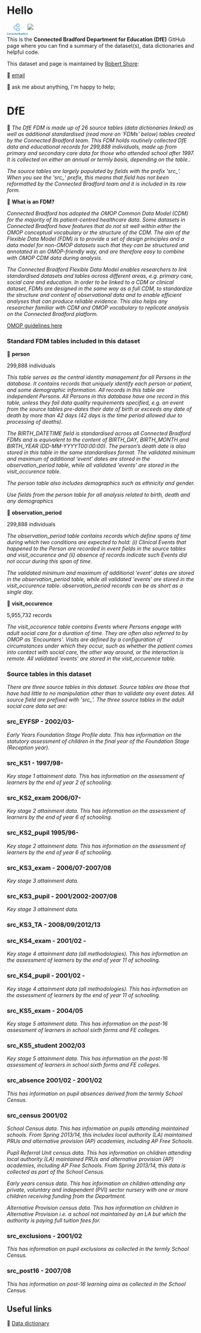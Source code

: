 # Hello
<a href="https://www.bradfordresearch.nhs.uk/our-research-teams/connected-bradford/">
  <img align="left" alt="ConnectedBradford" width="55px" src="https://github.com/ShoreRob1/Images/blob/main/CB%20logo%201.png?raw=true" />
</a>


![](https://visitor-badge.glitch.me/badge?page_id=ConnectedBradford.FDMDepartmentForEducation)

This is the **Connected Bradford Department for Education (DfE)** GitHub page where you can find a summary of the dataset(s), data dictionaries and helpful code.


This dataset and page is maintained by [Robert Shore](https://actearly.org.uk/team_member/rob-shore/): 


:e-mail: [email](mailto:robert.shore@bthft.nhs.uk)

:speech_balloon: ask me about anything, I'm happy to help;


# DfE

📌 *The DfE FDM is made up of 26 source tables (data dictionaries linked) as well as additional standardised (read more on 'FDMs' below) tables created by the Connected Bradford team. This FDM holds routinely collected DfE data and educational records for 299,888 individuals, made up from primary and secondary care data for those who attended school after 1997.* *It is collected on either an annual or termly basis, depending on the table.*. 

*The source tables are largely populated by fields with the prefix 'src_'. When you see the 'src_' prefix, this means that field has not been reformatted by the Connected Bradford team and it is included in its raw form.*

📁 **What is an FDM?**

*Connected Bradford has adopted the OMOP Common Data Model (CDM) for the majority of its patient-centred healthcare data. Some datasets in Connected Bradford have features that do not sit well within either the OMOP conceptual vocabulary or the structure of the CDM. The aim of the Flexible Data Model (FDM) is to provide a set of design principles and a data model for non-OMOP datasets such that they can be structured and annotated in an OMOP-friendly way, and are therefore easy to combine with OMOP CDM data during analysis.*

*The Connected Bradford Flexible Data Model enables researchers to link standardised datasets and tables across different areas, e.g. primary care, social care and education. In order to be linked to a CDM or clinical dataset, FDMs are designed in the same way as a full CDM, to standardize the structure and content of observational data and to enable efficient analyses that can produce reliable evidence. This also helps any researcher familiar with CDM and OMOP vocabulary to replicate analysis on the Connected Bradford platform.*

[OMOP guidelines here](https://ohdsi.github.io/CommonDataModel/cdm60.html)


### Standard FDM tables included in this dataset


🧍 **person**

299,888 individuals 

*This table serves as the central identity management for all Persons in the database. It contains records that uniquely identify each person or patient, and some demographic information. All records in this table are independent Persons. All Persons in this database have one record in this table, unless they fail data quality requirements specified, e.g. an event from the source tables pre-dates their date of birth or exceeds any date of death by more than 42 days (42 days is the time period allowed due to processing of deaths).*

*The BIRTH_DATETIME field is standardised across all Connected Bradford FDMs and is equivalent to the content of BIRTH_DAY, BIRTH_MONTH and BIRTH_YEAR (DD-MM-YYYYT00:00:00). The person’s death date is also stored in this table in the same standardises format. The validated minimum and maximum of additional ‘event’ dates are stored in the observation_period table, while all validated 'events' are stored in the visit_occurence table.*

*The person table also includes demographics such as ethnicity and gender.*

*Use fields from the person table for all analysis related to birth, death and any demographics*




🔎 **observation_period**

299,888 individuals 


*The observation_period table contains records which define spans of time during which two conditions are expected to hold: (i) Clinical Events that happened to the Person are recorded in event fields in the source tables and visit_occurence and (ii) absence of records indicate such Events did not occur during this span of time.*

*The validated minimum and maximum of additional ‘event’ dates are stored in the observation_period table, while all validated 'events' are stored in the visit_occurence table. observation_period records can be as short as a single day.*


🏥 **visit_occurence**

5,955,732 records


*The visit_occurence table contains Events where Persons engage with adult social care for a duration of time. They are often also referred to by OMOP as 'Encounters'. Visits are defined by a configuration of circumstances under which they occur, such as whether the patient comes into contact  with social care, the other way around, or the interaction is remote. All validated 'events' are stored in the visit_occurence table.*

### Source tables in this dataset

*There are three source tables in this dataset. Source tables are those that have had little to no manipulation other than to validate any event dates. All source field are prefixed with 'src_'. The three source tables in the adult social care data set are:*

### src_EYFSP - 2002/03-

*Early Years Foundation Stage Profile data. This has information on the statutory assessment of children in the final year of the Foundation Stage (Reception year).*

### src_KS1 - 1997/98-

*Key stage 1 attainment data. This has information on the assessment of learners by the end of year 2 of schooling.*

### src_KS2_exam 2006/07-

*Key stage 2 attainment data. This has information on the assessment of learners by the end of year 6 of schooling.*

### src_KS2_pupil 1995/96-

*Key stage 2 attainment data. This has information on the assessment of learners by the end of year 6 of schooling.*

### src_KS3_exam - 2006/07-2007/08

*Key stage 3 attainment data.*

### src_KS3_pupil - 2001/2002-2007/08

*Key stage 3 attainment data.*

### src_KS3_TA - 2008/09/2012/13

### src_KS4_exam - 2001/02 - 

*Key stage 4 attainment data (all methodologies). This has information on the assessment of learners by the end of year 11 of schooling.*

### src_KS4_pupil - 2001/02 -

*Key stage 4 attainment data (all methodologies). This has information on the assessment of learners by the end of year 11 of schooling.*

### src_KS5_exam - 2004/05 

*Key stage 5 attainment data. This has information on the post-16 assessment of learners in school sixth forms and FE colleges.*

### src_KS5_student 2002/03

*Key stage 5 attainment data. This has information on the post-16 assessment of learners in school sixth forms and FE colleges.*

### src_absence 2001/02 - 2001/02

*This has information on pupil absences derived from the termly School Census.*

### src_census 2001/02

*School Census data. This has information on pupils attending maintained schools. From Spring 2013/14, this includes local authority (LA) maintained PRUs and alternative provision (AP) academies, including AP Free Schools.*

*Pupil Referral Unit census data. This has information on children attending local authority (LA) maintained PRUs and alternative provision (AP) academies, including AP Free Schools. From Spring 2013/14, this data is collected as part of the School Census.*

*Early years census data. This has information on children attending any private, voluntary and independent (PVI) sector nursery with one or more children receiving funding from the Department.*

*Alternative Provision census data. This has information on children in Alternative Provision i.e. a school not maintained by an LA but which the authority is paying full tuition fees for.*

### src_exclusions - 2001/02

*This has information on pupil exclusions as collected in the termly School Census.*

### src_post16 - 2007/08

*This has information on post-16 learning aims as collected in the School Census.*


## Useful links

📖 [Data dictionary](https://github.com/ConnectedBradford/CY_FDM_DepartmentForEducation/blob/main/Copy%20of%20DfE%20Data%20Dictionary.xlsx)  











